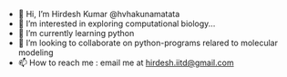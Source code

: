 - 👋 Hi, I’m Hirdesh Kumar @hvhakunamatata
- 👀 I’m interested in exploring computational biology...
- 🌱 I’m currently learning python
- 💞️ I’m looking to collaborate on python-programs relared to molecular modeling
- 📫 How to reach me : email me at hirdesh.iitd@gmail.com

<!---
hvhakunamatata/hvhakunamatata is a ✨ special ✨ repository because its `README.md` (this file) appears on your GitHub profile.
You can click the Preview link to take a look at your changes.
--->
